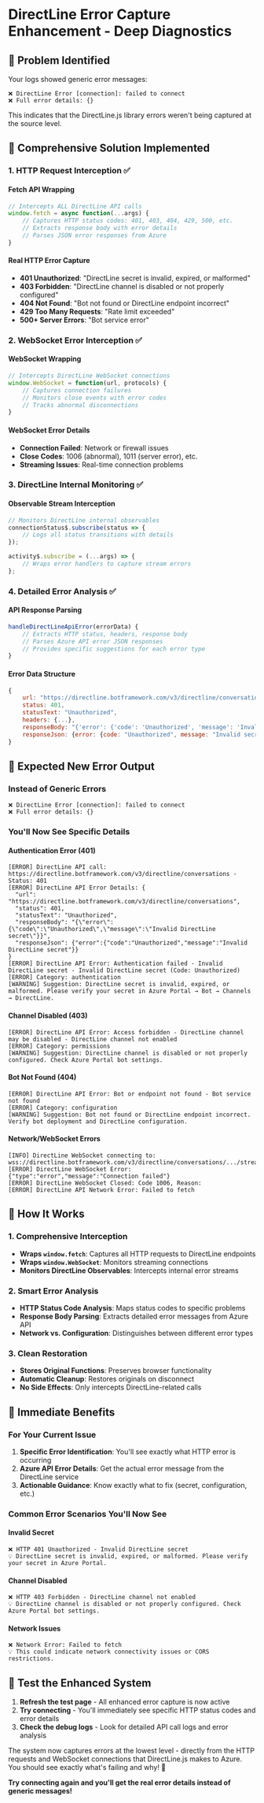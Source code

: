 # DirectLine Error Capture Enhancement - Deep Diagnostics

## 🎯 **Problem Identified**

Your logs showed generic error messages:
```
❌ DirectLine Error [connection]: failed to connect
❌ Full error details: {}
```

This indicates that the DirectLine.js library errors weren't being captured at the source level.

## 🔧 **Comprehensive Solution Implemented**

### **1. HTTP Request Interception** ✅

#### **Fetch API Wrapping**
```javascript
// Intercepts ALL DirectLine API calls
window.fetch = async function(...args) {
    // Captures HTTP status codes: 401, 403, 404, 429, 500, etc.
    // Extracts response body with error details
    // Parses JSON error responses from Azure
}
```

#### **Real HTTP Error Capture**
- **401 Unauthorized**: "DirectLine secret is invalid, expired, or malformed"
- **403 Forbidden**: "DirectLine channel is disabled or not properly configured"
- **404 Not Found**: "Bot not found or DirectLine endpoint incorrect"
- **429 Too Many Requests**: "Rate limit exceeded"
- **500+ Server Errors**: "Bot service error"

### **2. WebSocket Error Interception** ✅

#### **WebSocket Wrapping**
```javascript
// Intercepts DirectLine WebSocket connections
window.WebSocket = function(url, protocols) {
    // Captures connection failures
    // Monitors close events with error codes
    // Tracks abnormal disconnections
}
```

#### **WebSocket Error Details**
- **Connection Failed**: Network or firewall issues
- **Close Codes**: 1006 (abnormal), 1011 (server error), etc.
- **Streaming Issues**: Real-time connection problems

### **3. DirectLine Internal Monitoring** ✅

#### **Observable Stream Interception**
```javascript
// Monitors DirectLine internal observables
connectionStatus$.subscribe(status => {
    // Logs all status transitions with details
});

activity$.subscribe = (...args) => {
    // Wraps error handlers to capture stream errors
};
```

### **4. Detailed Error Analysis** ✅

#### **API Response Parsing**
```javascript
handleDirectLineApiError(errorData) {
    // Extracts HTTP status, headers, response body
    // Parses Azure API error JSON responses
    // Provides specific suggestions for each error type
}
```

#### **Error Data Structure**
```javascript
{
    url: "https://directline.botframework.com/v3/directline/conversations",
    status: 401,
    statusText: "Unauthorized",
    headers: {...},
    responseBody: "{'error': {'code': 'Unauthorized', 'message': 'Invalid secret'}}",
    responseJson: {error: {code: "Unauthorized", message: "Invalid secret"}}
}
```

## 🎯 **Expected New Error Output**

### **Instead of Generic Errors**
```
❌ DirectLine Error [connection]: failed to connect
❌ Full error details: {}
```

### **You'll Now See Specific Details**

#### **Authentication Error (401)**
```
[ERROR] DirectLine API call: https://directline.botframework.com/v3/directline/conversations - Status: 401
[ERROR] DirectLine API Error Details: {
  "url": "https://directline.botframework.com/v3/directline/conversations",
  "status": 401,
  "statusText": "Unauthorized",
  "responseBody": "{\"error\":{\"code\":\"Unauthorized\",\"message\":\"Invalid DirectLine secret\"}}",
  "responseJson": {"error":{"code":"Unauthorized","message":"Invalid DirectLine secret"}}
}
[ERROR] DirectLine API Error: Authentication failed - Invalid DirectLine secret - Invalid DirectLine secret (Code: Unauthorized)
[ERROR] Category: authentication
[WARNING] Suggestion: DirectLine secret is invalid, expired, or malformed. Please verify your secret in Azure Portal → Bot → Channels → DirectLine.
```

#### **Channel Disabled (403)**
```
[ERROR] DirectLine API Error: Access forbidden - DirectLine channel may be disabled - DirectLine channel not enabled
[ERROR] Category: permissions
[WARNING] Suggestion: DirectLine channel is disabled or not properly configured. Check Azure Portal bot settings.
```

#### **Bot Not Found (404)**
```
[ERROR] DirectLine API Error: Bot or endpoint not found - Bot service not found
[ERROR] Category: configuration
[WARNING] Suggestion: Bot not found or DirectLine endpoint incorrect. Verify bot deployment and DirectLine configuration.
```

#### **Network/WebSocket Errors**
```
[INFO] DirectLine WebSocket connecting to: wss://directline.botframework.com/v3/directline/conversations/.../stream
[ERROR] DirectLine WebSocket Error: {"type":"error","message":"Connection failed"}
[ERROR] DirectLine WebSocket Closed: Code 1006, Reason: 
[ERROR] DirectLine API Network Error: Failed to fetch
```

## 🔧 **How It Works**

### **1. Comprehensive Interception**
- **Wraps `window.fetch`**: Captures all HTTP requests to DirectLine endpoints
- **Wraps `window.WebSocket`**: Monitors streaming connections
- **Monitors DirectLine Observables**: Intercepts internal error streams

### **2. Smart Error Analysis**
- **HTTP Status Code Analysis**: Maps status codes to specific problems
- **Response Body Parsing**: Extracts detailed error messages from Azure API
- **Network vs. Configuration**: Distinguishes between different error types

### **3. Clean Restoration**
- **Stores Original Functions**: Preserves browser functionality
- **Automatic Cleanup**: Restores originals on disconnect
- **No Side Effects**: Only intercepts DirectLine-related calls

## 🎯 **Immediate Benefits**

### **For Your Current Issue**
1. **Specific Error Identification**: You'll see exactly what HTTP error is occurring
2. **Azure API Error Details**: Get the actual error message from the DirectLine service
3. **Actionable Guidance**: Know exactly what to fix (secret, configuration, etc.)

### **Common Error Scenarios You'll Now See**

#### **Invalid Secret**
```
❌ HTTP 401 Unauthorized - Invalid DirectLine secret
💡 DirectLine secret is invalid, expired, or malformed. Please verify your secret in Azure Portal.
```

#### **Channel Disabled**
```
❌ HTTP 403 Forbidden - DirectLine channel not enabled
💡 DirectLine channel is disabled or not properly configured. Check Azure Portal bot settings.
```

#### **Network Issues**
```
❌ Network Error: Failed to fetch
💡 This could indicate network connectivity issues or CORS restrictions.
```

## 🚀 **Test the Enhanced System**

1. **Refresh the test page** - All enhanced error capture is now active
2. **Try connecting** - You'll immediately see specific HTTP status codes and error details
3. **Check the debug logs** - Look for detailed API call logs and error analysis

The system now captures errors at the lowest level - directly from the HTTP requests and WebSocket connections that DirectLine.js makes to Azure. You should see exactly what's failing and why! 🎯

**Try connecting again and you'll get the real error details instead of generic messages!**
